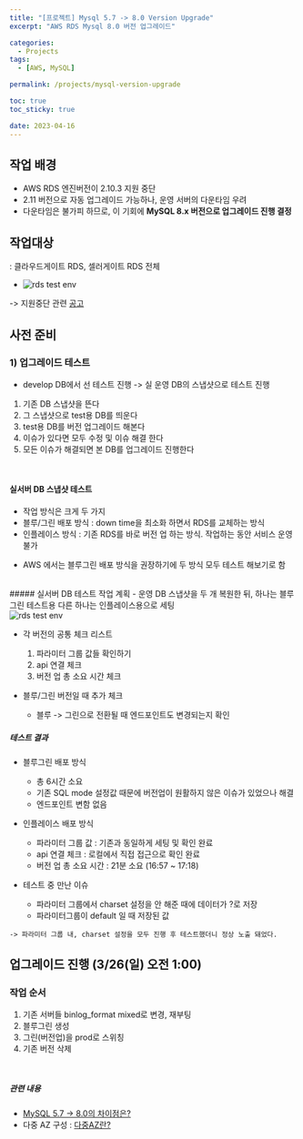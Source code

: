 ```yaml
---
title: "[프로젝트] Mysql 5.7 -> 8.0 Version Upgrade"
excerpt: "AWS RDS Mysql 8.0 버전 업그레이드"

categories:
  - Projects
tags:
  - [AWS, MySQL]

permalink: /projects/mysql-version-upgrade

toc: true
toc_sticky: true

date: 2023-04-16
---
```


## 작업 배경

- AWS RDS 엔진버전이 2.10.3 지원 중단
- 2.11 버전으로 자동 업그레이드 가능하나, 운영 서버의 다운타임 우려
- 다운타임은 불가피 하므로, 이 기회에 <b>MySQL 8.x 버전으로 업그레이드 진행 결정</b>


## 작업대상

: 클라우드게이트 RDS, 셀러게이트 RDS 전체

* <img src="../assets/posts_img/region-cluster.png" alt="rds test env">

-> 지원중단 관련 [공고](https://docs.aws.amazon.com/AmazonRDS/latest/AuroraMySQLReleaseNotes/AuroraMySQL.Updates.2103.html)

  

## 사전 준비

### 1) 업그레이드 테스트
- develop DB에서 선 테스트 진행 -> 실 운영 DB의 스냅샷으로 테스트 진행
1. 기존 DB 스냅샷을 뜬다
2. 그 스냅샷으로 test용 DB를 띄운다
3. test용 DB를 버전 업그레이드 해본다
4. 이슈가 있다면 모두 수정 및 이슈 해결 한다
5. 모든 이슈가 해결되면 본 DB를 업그레이드 진행한다
<br>
  

#### 실서버 DB 스냅샷 테스트
* 작업 방식은 크게 두 가지
* 블루/그린 배포 방식 : down time을 최소화 하면서 RDS를 교체하는 방식
* 인플레이스 방식 : 기존 RDS를 바로 버전 업 하는 방식. 작업하는 동안 서비스 운영 불가
- AWS 에서는 블루그린 배포 방식을 권장하기에 두 방식 모두 테스트 해보기로 함

<br>
##### 실서버 DB 테스트 작업 계획
- 운영 DB 스냅샷을 두 개 복원한 뒤, 하나는 블루그린 테스트용 다른 하나는 인플레이스용으로 세팅<br>
<img src="https://harim2da.github.io/assets/posts_img/testrds.png" alt="rds test env">

- 각 버전의 공통 체크 리스트<br>
	1. 파라미터 그룹 값들 확인하기
	2. api 연결 체크
	3. 버전 업 총 소요 시간 체크

- 블루/그린 버전일 때 추가 체크
	- 블루 -> 그린으로 전환될 때 엔드포인트도 변경되는지 확인

  

##### 테스트 결과

- 블루그린 배포 방식
	- 총 6시간 소요
	- 기존 SQL mode 설정값 때문에 버전업이 원활하지 않은 이슈가 있었으나 해결
	- 엔드포인트 변함 없음
- 인플레이스 배포 방식
	- 파라미터 그룹 값 : 기존과 동일하게 세팅 및 확인 완료
	- api 연결 체크 : 로컬에서 직접 접근으로 확인 완료
	- 버전 업 총 소요 시간 : 21분 소요 (16:57 ~ 17:18)

  
- 테스트 중 만난 이슈
	- 파라미터 그룹에서 charset 설정을 안 해준 때에 데이터가 ?로 저장
	- 파라미터그룹이 default 일 때 저장된 값

<!-- - ![[Pasted image 20230317084926.png]] -->
	-> 파라미터 그룹 내, charset 설정을 모두 진행 후 테스트했더니 정상 노출 돼었다.

  
  
  

## 업그레이드 진행 (3/26(일) 오전 1:00)
### 작업 순서
1. 기존 서버들 binlog_format mixed로 변경, 재부팅
2. 블루그린 생성
3. 그린(버전업)을 prod로 스위칭
4. 기존 버전 삭제
<br>


##### 관련 내용
- [MySQL 5.7 -> 8.0의 차이점은?](https://harim2da.github.io/blogs/diff-mysql5-ver-8)
- 다중 AZ 구성 : [다중AZ란?](https://docs.aws.amazon.com/ko_kr/AmazonRDS/latest/UserGuide/Concepts.MultiAZ.html)